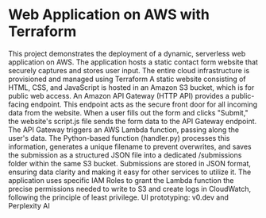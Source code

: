 # Web Application on AWS with Terraform
This project demonstrates the deployment of a dynamic, serverless web application on AWS. The application hosts a static contact form website that securely captures and stores user input. The entire cloud infrastructure is provisioned and managed using Terraform
A static website consisting of HTML, CSS, and JavaScript is hosted in an Amazon S3 bucket, which is for public web access. An Amazon API Gateway (HTTP API) provides a public-facing endpoint. This endpoint acts as the secure front door for all incoming data from the website.
When a user fills out the form and clicks "Submit," the website's script.js file sends the form data to the API Gateway endpoint.
The API Gateway triggers an AWS Lambda function, passing along the user's data. The Python-based function (handler.py) processes this information, generates a unique filename to prevent overwrites, and saves the submission as a structured JSON file into a dedicated /submissions folder within the same S3 bucket.
Submissions are stored in JSON format, ensuring data clarity and making it easy for other services to utilize it.
The application uses specific IAM Roles to grant the Lambda function the precise permissions needed to write to S3 and create logs in CloudWatch, following the principle of least privilege.
UI prototyping: v0.dev and Perplexity AI
